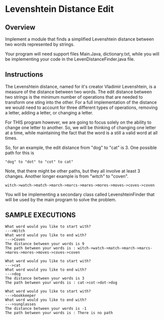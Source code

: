 # Levenshtein Distance Edit

## Overview

Implement a module that finds a simplified Levenshtein distance between two words represented by strings.

Your program will need support files Main.Java, dictionary.txt, while you will be implementing your code in the LevenDistanceFinder.java file.

## Instructions

The Levenshtein distance, named for it's creator Vladimir Levenshtein, is a measure of the distance between two words. The edit distance between two strings is the minimum number of operations that are needed to transform one sting into the other. For a full implementation of the distance we would need to account for three different types of operations, removing a letter, adding a letter, or changing a letter.

For THIS program however, we are going to focus solely on the ability to change one letter to another. So, we will be thinking of changing one letter at a time, while maintaining the fact that the word is a still a valid word at all times.

So, for an example, the edit distance from "dog" to "cat" is 3. One possible path for this is
```
"dog" to "dot" to "cot" to cat"
```
Note, that there might be other paths, but they all involve at least 3 changes. Another longer example is from "witch" to "coven".
```
witch->watch->match->march->marcs->mares->mores->moves->coves->coven
```
You will be implementing a secondary class called LevenshteinFinder that will be used by the main program to solve the problem.

## SAMPLE EXECUTIONS
```
What word would you like to start with?
--->Witch
What word would you like to end with?
--->Coven
The distance between your words is 9
The path between your words is : witch->watch->match->march->marcs->mares->mores->moves->coves->coven
```
```
What word would you like to start with?
--->cat
What word would you like to end with?
--->dog
The distance between your words is 3
The path between your words is : cat->cot->dot->dog
```
```
What word would you like to start with?
--->bookkeeper
What word would you like to end with?
--->sunglasses
The distance between your words is -1
The path between your words is : There is no path
```